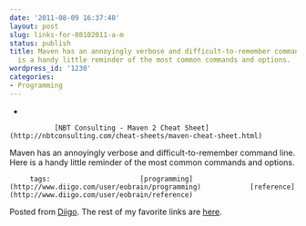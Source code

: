 ```yaml
---
date: '2011-08-09 16:37:40'
layout: post
slug: links-for-08102011-a-m
status: publish
title: Maven has an annoyingly verbose and difficult-to-remember command line.  Here
  is a handy little reminder of the most common commands and options.
wordpress_id: '1230'
categories:
- Programming
---
```


     
  *      

               [NBT Consulting - Maven 2 Cheat Sheet](http://nbtconsulting.com/cheat-sheets/maven-cheat-sheet.html)      

     

Maven has an annoyingly verbose and difficult-to-remember command line.  Here is a handy little reminder of the most common commands and options.

             

         tags:                      [programming](http://www.diigo.com/user/eobrain/programming)            [reference](http://www.diigo.com/user/eobrain/reference)

                                       
 

Posted from [Diigo](http://www.diigo.com). The rest of my favorite links are [here](http://www.diigo.com/user/eobrain).
